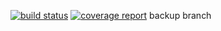 [![build status](http://valgrind.informatik.uni-kl.de/sbondorf/DiscoDNC-2.2.6NumFactory/badges/master_copy/build.svg)](http://valgrind.informatik.uni-kl.de/sbondorf/DiscoDNC-2.2.6NumFactory/commits/master_copy)
[![coverage report](http://valgrind.informatik.uni-kl.de/sbondorf/DiscoDNC-2.2.6NumFactory/badges/master_copy/coverage.svg)](http://valgrind.informatik.uni-kl.de/sbondorf/DiscoDNC-2.2.6NumFactory/commits/master_copy)
backup branch
